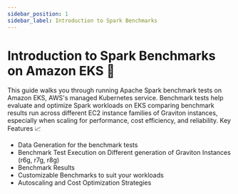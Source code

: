 ```yaml
---
sidebar_position: 1
sidebar_label: Introduction to Spark Benchmarks
---
```


# Introduction to Spark Benchmarks on Amazon EKS 🚀

This guide walks you through running Apache Spark benchmark tests on Amazon EKS, AWS's managed Kubernetes service. Benchmark tests help evaluate and optimize Spark workloads on EKS comparing benchmark results run across different EC2 instance families of Graviton instances, especially when scaling for performance, cost efficiency, and reliability.
Key Features 📈

- Data Generation for the benchmark tests
- Benchmark Test Execution on Different generation of Graviton Instances (r6g, r7g, r8g)
- Benchmark Results
- Customizable Benchmarks to suit your workloads
- Autoscaling and Cost Optimization Strategies
  